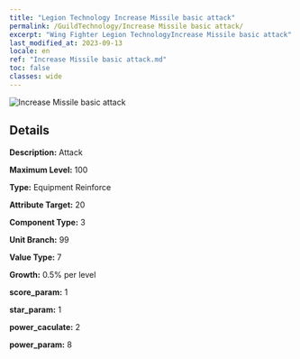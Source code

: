```yaml
---
title: "Legion Technology Increase Missile basic attack"
permalink: /GuildTechnology/Increase Missile basic attack/
excerpt: "Wing Fighter Legion TechnologyIncrease Missile basic attack"
last_modified_at: 2023-09-13
locale: en
ref: "Increase Missile basic attack.md"
toc: false
classes: wide
---
```



![Increase Missile basic attack](/images/guild_technology/guild_tech_icon_9.png)

## Details

  **Description:** Attack

  **Maximum Level:** 100

  **Type:** Equipment Reinforce

  **Attribute Target:** 20

  **Component Type:** 3

  **Unit Branch:** 99

  **Value Type:** 7

  **Growth:** 0.5% per level

  **score_param:** 1

  **star_param:** 1

  **power_caculate:** 2

  **power_param:** 8

